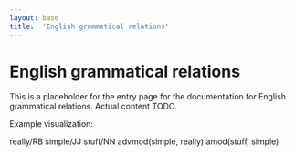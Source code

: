 ```yaml
---
layout: base
title:  'English grammatical relations'
---
```


# English grammatical relations

This is a placeholder for the entry page for the documentation for
English grammatical relations. Actual content TODO.

Example visualization:

<div class="sd-parse">
really/RB simple/JJ stuff/NN
advmod(simple, really)
amod(stuff, simple)
</div>
